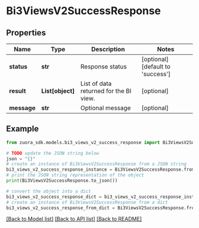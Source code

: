 # Bi3ViewsV2SuccessResponse


## Properties

Name | Type | Description | Notes
------------ | ------------- | ------------- | -------------
**status** | **str** | Response status | [optional] [default to 'success']
**result** | **List[object]** | List of data returned for the BI view. | [optional] 
**message** | **str** | Optional message | [optional] 

## Example

```python
from zuora_sdk.models.bi3_views_v2_success_response import Bi3ViewsV2SuccessResponse

# TODO update the JSON string below
json = "{}"
# create an instance of Bi3ViewsV2SuccessResponse from a JSON string
bi3_views_v2_success_response_instance = Bi3ViewsV2SuccessResponse.from_json(json)
# print the JSON string representation of the object
print(Bi3ViewsV2SuccessResponse.to_json())

# convert the object into a dict
bi3_views_v2_success_response_dict = bi3_views_v2_success_response_instance.to_dict()
# create an instance of Bi3ViewsV2SuccessResponse from a dict
bi3_views_v2_success_response_from_dict = Bi3ViewsV2SuccessResponse.from_dict(bi3_views_v2_success_response_dict)
```
[[Back to Model list]](../README.md#documentation-for-models) [[Back to API list]](../README.md#documentation-for-api-endpoints) [[Back to README]](../README.md)



